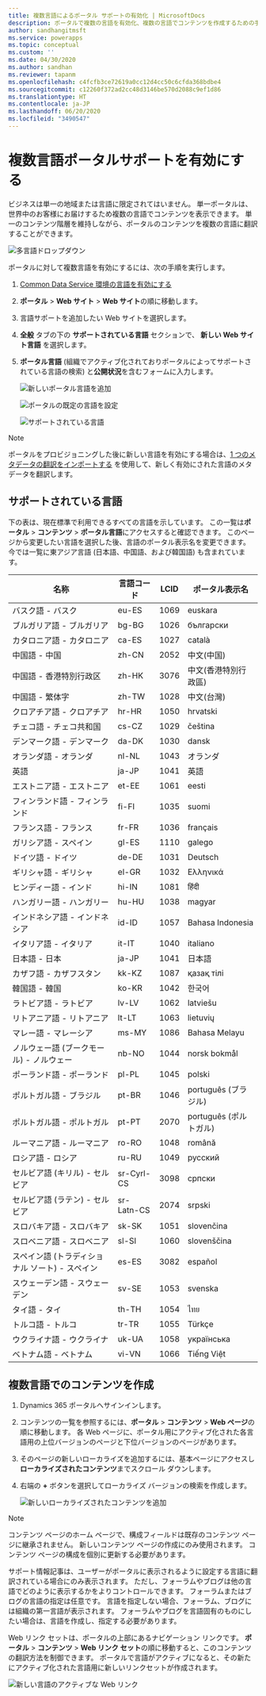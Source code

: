 ```yaml
---
title: 複数言語によるポータル サポートの有効化 | MicrosoftDocs
description: ポータルで複数の言語を有効化、複数の言語でコンテンツを作成するための手順。
author: sandhangitmsft
ms.service: powerapps
ms.topic: conceptual
ms.custom: ''
ms.date: 04/30/2020
ms.author: sandhan
ms.reviewer: tapanm
ms.openlocfilehash: c4fcfb3ce72619a0cc12d4cc50c6cfda368bdbe4
ms.sourcegitcommit: c12260f372ad2cc48d3146be570d2088c9ef1d86
ms.translationtype: HT
ms.contentlocale: ja-JP
ms.lasthandoff: 06/20/2020
ms.locfileid: "3490547"
---
```

# <a name="enable-multiple-language-portal-support"></a>複数言語ポータルサポートを有効にする
ビジネスは単一の地域または言語に限定されてはいません。 単一ポータルは、世界中のお客様にお届けするため複数の言語でコンテンツを表示できます。 単一のコンテンツ階層を維持しながら、ポータルのコンテンツを複数の言語に翻訳することができます。

![多言語ドロップダウン](../media/multi-language-dropdown.png "多言語ドロップダウン リスト")  

ポータルに対して複数言語を有効にするには、次の手順を実行します。

1. [Common Data Service 環境の言語を有効にする](https://docs.microsoft.com/power-platform/admin/enable-languages)  
2. **ポータル** > **Web サイト** > **Web サイト**の順に移動します。
3. 言語サポートを追加したい Web サイトを選択します。
4. **全般** タブの下の **サポートされている言語** セクションで、 **新しい Web サイト言語** を選択します。
5. **ポータル言語** (組織でアクティブ化されておりポータルによってサポートされている言語の検索) と**公開状況**を含むフォームに入力します。

   ![新しいポータル言語を追加](../media/add-new-portal-language.png "新しいポータル言語を追加")

   ![ポータルの既定の言語を設定](../media/set-default-language-portal.png "ポータルの既定の言語を設定")

   ![サポートされている言語](../media/supported-languages.png "サポートされている言語")

> [!Note]
> ポータルをプロビジョニングした後に新しい言語を有効にする場合は、[1 つのメタデータの翻訳をインポートする](../admin/import-metadata-translation.md) を使用して、新しく有効にされた言語のメタデータを翻訳します。

## <a name="supported-languages"></a>サポートされている言語

下の表は、現在標準で利用できるすべての言語を示しています。 この一覧は**ポータル** &gt; **コンテンツ** &gt; **ポータル言語**にアクセスすると確認できます。 このページから変更したい言語を選択した後、言語のポータル表示名を変更できます。 今では一覧に東アジア言語 (日本語、中国語、および韓国語) も含まれています。

| **名称**                           | **言語コード** | **LCID** | **ポータル表示名** |
|------------------------------------|-------------------|----------|-------------------------|
| バスク語 - バスク                    | eu-ES             | 1069     | euskara                 |
| ブルガリア語 - ブルガリア               | bg-BG             | 1026     | български               |
| カタロニア語 - カタロニア                  | ca-ES             | 1027     | català                  |
| 中国語 - 中国                    | zh-CN             | 2052     | 中文(中国)              |
| 中国語 - 香港特別行政区            | zh-HK             | 3076     | 中文(香港特別行政區)    |
| 中国語 - 繁体字              | zh-TW             | 1028     | 中文(台灣)              |
| クロアチア語 - クロアチア                 | hr-HR             | 1050     | hrvatski                |
| チェコ語 - チェコ共和国             | cs-CZ             | 1029     | čeština                 |
| デンマーク語 - デンマーク                   | da-DK             | 1030     | dansk                   |
| オランダ語 - オランダ                | nl-NL             | 1043     | オランダ              |
| 英語                            | ja-JP             | 1041     | 英語                 |
| エストニア語 - エストニア                 | et-EE             | 1061     | eesti                   |
| フィンランド語 - フィンランド                  | fi-FI             | 1035     | suomi                   |
| フランス語 - フランス                    | fr-FR             | 1036     | français                |
| ガリシア語 - スペイン                   | gl-ES             | 1110     | galego                  |
| ドイツ語 - ドイツ                   | de-DE             | 1031     | Deutsch                 |
| ギリシャ語 - ギリシャ                     | el-GR             | 1032     | Ελληνικά                |
| ヒンディー語 - インド                      | hi-IN             | 1081     | हिंदी                   |
| ハンガリー語 - ハンガリー                | hu-HU             | 1038     | magyar                  |
| インドネシア語 - インドネシア             | id-ID             | 1057     | Bahasa Indonesia        |
| イタリア語 - イタリア                    | it-IT             | 1040     | italiano                |
| 日本語 - 日本                   | ja-JP             | 1041     | 日本語                  |
| カザフ語 - カザフスタン                | kk-KZ             | 1087     | қазақ тілі              |
| 韓国語 - 韓国                     | ko-KR             | 1042     | 한국어                  |
| ラトビア語 - ラトビア                   | lv-LV             | 1062     | latviešu                |
| リトアニア語 - リトアニア             | lt-LT             | 1063     | lietuvių                |
| マレー語 - マレーシア                   | ms-MY             | 1086     | Bahasa Melayu           |
| ノルウェー語 (ブークモール) - ノルウェー        | nb-NO             | 1044     | norsk bokmål            |
| ポーランド語 - ポーランド                    | pl-PL             | 1045     | polski                  |
| ポルトガル語 - ブラジル                | pt-BR             | 1046     | português (ブラジル)      |
| ポルトガル語 - ポルトガル              | pt-PT             | 2070     | português (ポルトガル)    |
| ルーマニア語 - ルーマニア                 | ro-RO             | 1048     | română                  |
| ロシア語 - ロシア                   | ru-RU             | 1049     | русский                 |
| セルビア語 (キリル) - セルビア        | sr-Cyrl-CS        | 3098     | српски                  |
| セルビア語 (ラテン) - セルビア           | sr-Latn-CS        | 2074     | srpski                  |
| スロバキア語 - スロバキア                  | sk-SK             | 1051     | slovenčina              |
| スロベニア語 - スロベニア               | sl-SI             | 1060     | slovenščina             |
| スペイン語 (トラディショナル ソート) - スペイン | es-ES             | 3082     | español                 |
| スウェーデン語 - スウェーデン                   | sv-SE             | 1053     | svenska                 |
| タイ語 - タイ                    | th-TH             | 1054     | ไทย                     |
| トルコ語 - トルコ                   | tr-TR             | 1055     | Türkçe                  |
| ウクライナ語 - ウクライナ                | uk-UA             | 1058     | українська              |
| ベトナム語 - ベトナム               | vi-VN             | 1066     | Tiếng Việt              |

## <a name="create-content-in-multiple-languages"></a>複数言語でのコンテンツを作成

1. Dynamics 365 ポータルへサインインします。
2. コンテンツの一覧を参照するには、**ポータル** > **コンテンツ** > **Web ページ**の順に移動します。 各 Web ページに、ポータル用にアクティブ化された各言語用の上位バージョンのページと下位バージョンのページがあります。
3. そのページの新しいローカライズを追加するには、基本ページにアクセスし**ローカライズされたコンテンツ**までスクロール ダウンします。
4. 右端の **+** ボタンを選択してローカライズ バージョンの検索を作成します。

    ![新しいローカライズされたコンテンツを追加](../media/add-new-localized-content.png "新しいローカライズされたコンテンツを追加")  

> [!Note]
> コンテンツ ページのホーム ページで、構成フィールドは既存のコンテンツ ページに継承されません。 新しいコンテンツ ページの作成にのみ使用されます。 コンテンツ ページの構成を個別に更新する必要があります。

サポート情報記事は、ユーザーがポータルに表示されるように設定する言語に翻訳されている場合にのみ表示されます。 ただし、フォーラムやブログは他の言語でどのように表示するかをよりコントロールできます。 フォーラムまたはブログの言語の指定は任意です。 言語を指定しない場合、フォーラム、ブログには組織の第一言語が表示されます。 フォーラムやブログを言語固有のものにしたい場合は、言語を作成し、指定する必要があります。

Web リンク セットは、ポータルの上部にあるナビゲーション リンクです。 **ポータル** > **コンテンツ** > **Web リンク セット**の順に移動すると、このコンテンツの翻訳方法を制御できます。 ポータルで言語がアクティブになると、その新たにアクティブ化された言語用に新しいリンクセットが作成されます。

![新しい言語のアクティブな Web リンク](../media/active-weblink-new-language.png "新しい言語のアクティブな Web リンク")
